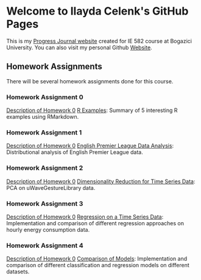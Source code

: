 # Welcome to Ilayda Celenk's GitHub Pages

This is my [Progress Journal website](https://bu-ie-582.github.io/fall20-ilaydacelenk/) created for IE 582 course at Bogazici University. You can also visit my personal Github [Website](https://ilaydacelenk.github.io/). 

## Homework Assignments

There will be several homework assignments done for this course.

### Homework Assignment 0
[Description of Homework 0](files/IE582_Fall20_Homework_0.pdf)
[R Examples](files/HW_0.html): Summary of 5 interesting R examples using RMarkdown.

### Homework Assignment 1
[Description of Homework 0](files/IE582_Fall20_Homework_1.pdf)
[English Premier League Data Analysis](https://bu-ie-582.github.io/fall20-ilaydacelenk/files/Homework_1.html): Distributional analysis of English Premier League data.

### Homework Assignment 2
[Description of Homework 0](files/IE582_Fall20_Homework_2.pdf)
[Dimensionality Reduction for Time Series Data](https://bu-ie-582.github.io/fall20-ilaydacelenk/files/Homework_2.html):  PCA on uWaveGestureLibrary data.

### Homework Assignment 3
[Description of Homework 0](files/IE582_Fall20_Homework_3.pdf)
[Regression on a Time Series Data](https://bu-ie-582.github.io/fall20-ilaydacelenk/files/Homework_3.html): Implementation and comparison of different regression approaches on hourly energy consumption data.

### Homework Assignment 4
[Description of Homework 0](files/IE582_Fall20_Homework_4.pdf)
[Comparison of Models](https://bu-ie-582.github.io/fall20-ilaydacelenk/files/Homework_4.html): Implementation and comparison of different classification and regression models on different datasets.



